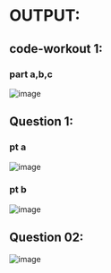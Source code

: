 # OUTPUT:

## code-workout 1:
### part a,b,c
![image](https://github.com/user-attachments/assets/0fa86455-091e-4d71-b152-0f1e6968f00a)

## Question 1:
### pt a
![image](https://github.com/user-attachments/assets/7709bbcb-a8a8-4dbb-b530-d4b0e53463b9)
### pt b
![image](https://github.com/user-attachments/assets/7f095a95-fc55-4fc9-905b-7f58f0187ef0)

## Question 02:
![image](https://github.com/user-attachments/assets/93f9d0b9-f630-4988-a72f-63bd7430b719)
